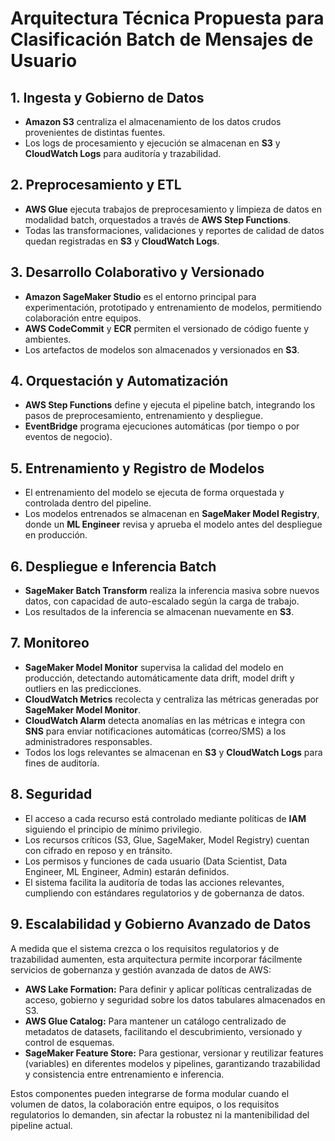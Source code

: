 
# Arquitectura Técnica Propuesta para Clasificación Batch de Mensajes de Usuario


## **1. Ingesta y Gobierno de Datos**

* **Amazon S3** centraliza el almacenamiento de los datos crudos provenientes de distintas fuentes.
* Los logs de procesamiento y ejecución se almacenan en **S3** y **CloudWatch Logs** para auditoría y trazabilidad.

## **2. Preprocesamiento y ETL**

* **AWS Glue** ejecuta trabajos de preprocesamiento y limpieza de datos en modalidad batch, orquestados a través de  **AWS Step Functions**.
* Todas las transformaciones, validaciones y reportes de calidad de datos quedan registradas en **S3** y **CloudWatch Logs**.

## **3. Desarrollo Colaborativo y Versionado**

* **Amazon SageMaker Studio** es el entorno principal para experimentación, prototipado y entrenamiento de modelos, permitiendo colaboración entre equipos.
* **AWS CodeCommit** y **ECR** permiten el versionado de código fuente y ambientes.
* Los artefactos de modelos son almacenados y versionados en **S3**.

## **4. Orquestación y Automatización**

* **AWS Step Functions** define y ejecuta el pipeline batch, integrando los pasos de preprocesamiento, entrenamiento y despliegue.
* **EventBridge** programa ejecuciones automáticas (por tiempo o por eventos de negocio).

## **5. Entrenamiento y Registro de Modelos**

* El entrenamiento del modelo se ejecuta de forma orquestada y controlada dentro del pipeline.
* Los modelos entrenados se almacenan en  **SageMaker Model Registry**, donde un **ML Engineer** revisa y aprueba el modelo antes del despliegue en producción.

## **6. Despliegue e Inferencia Batch**

* **SageMaker Batch Transform** realiza la inferencia masiva sobre nuevos datos, con capacidad de auto-escalado según la carga de trabajo.
* Los resultados de la inferencia se almacenan nuevamente en **S3**.

## **7. Monitoreo**

* **SageMaker Model Monitor** supervisa la calidad del modelo en producción, detectando automáticamente data drift, model drift y outliers en las predicciones.
* **CloudWatch Metrics** recolecta y centraliza las métricas generadas por **SageMaker Model Monitor**.
* **CloudWatch Alarm** detecta anomalías en las métricas e integra con **SNS** para enviar notificaciones automáticas (correo/SMS) a los administradores responsables.
* Todos los logs relevantes se almacenan en **S3** y **CloudWatch Logs** para fines de auditoría.

## **8. Seguridad** 

* El acceso a cada recurso está controlado mediante políticas de **IAM** siguiendo el principio de mínimo privilegio.
* Los recursos críticos (S3, Glue, SageMaker, Model Registry) cuentan con cifrado en reposo y en tránsito.
* Los permisos y funciones de cada usuario (Data Scientist, Data Engineer, ML Engineer, Admin) estarán definidos.
* El sistema facilita la auditoría de todas las acciones relevantes, cumpliendo con estándares regulatorios y de gobernanza de datos.

## 9. Escalabilidad y Gobierno Avanzado de Datos

A medida que el sistema crezca o los requisitos regulatorios y de trazabilidad aumenten, esta arquitectura permite incorporar fácilmente servicios de gobernanza y gestión avanzada de datos de AWS:

* **AWS Lake Formation:** Para definir y aplicar políticas centralizadas de acceso, gobierno y seguridad sobre los datos tabulares almacenados en S3.
* **AWS Glue Catalog:** Para mantener un catálogo centralizado de metadatos de datasets, facilitando el descubrimiento, versionado y control de esquemas.
* **SageMaker Feature Store:** Para gestionar, versionar y reutilizar features (variables) en diferentes modelos y pipelines, garantizando trazabilidad y consistencia entre entrenamiento e inferencia.

Estos componentes pueden integrarse de forma modular cuando el volumen de datos, la colaboración entre equipos, o los requisitos regulatorios lo demanden, sin afectar la robustez ni la mantenibilidad del pipeline actual.
